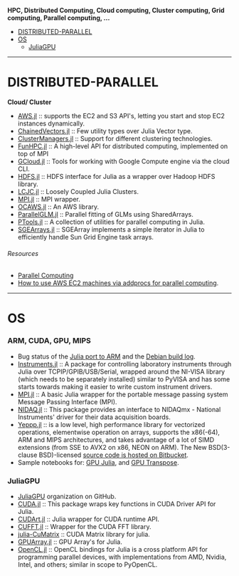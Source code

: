 __HPC, Distributed Computing, Cloud computing, Cluster computing, Grid computing, Parallel computing, ...__

* [DISTRIBUTED-PARALLEL](#distributed-parallel) 
* [OS](#os)
   * [JuliaGPU](#juliagpu)

----

# DISTRIBUTED-PARALLEL
**Cloud/ Cluster**
- [AWS.jl](https://github.com/amitmurthy/AWS.jl) :: supports the EC2 and S3 API's, letting you start and stop EC2 instances dynamically.
- [ChainedVectors.jl](https://github.com/tanmaykm/ChainedVectors.jl) :: Few utility types over Julia Vector type.
- [ClusterManagers.jl](https://github.com/JuliaLang/ClusterManagers.jl) :: Support for different clustering technologies.
- [FunHPC.jl](https://bitbucket.org/eschnett/funhpc.jl) :: A high-level API for distributed computing, implemented on top of MPI
- [GCloud.jl](https://github.com/spencerlyon2/GCloud.jl) :: Tools for working with Google Compute engine via the cloud CLI.
- [HDFS.jl](https://github.com/tanmaykm/HDFS.jl) :: HDFS interface for Julia as a wrapper over Hadoop HDFS library.
- [LCJC.jl]((https://github.com/amitmurthy/LCJC.jl)) :: Loosely Coupled Julia Clusters.
- [MPI.jl](https://github.com/lcw/MPI.jl.git) :: MPI wrapper.
- [OCAWS.jl](https://github.com/samoconnor/OCAWS.jl) :: An AWS library.
- [ParallelGLM.jl](https://github.com/dmbates/ParallelGLM.jl) :: Parallel fitting of GLMs using SharedArrays.
- [PTools.jl](https://github.com/amitmurthy/PTools.jl) :: A collection of utilities for parallel computing in Julia.
- [SGEArrays.jl](https://github.com/davidavdav/SGEArrays.jl) :: SGEArray implements a simple iterator in Julia to efficiently handle Sun Grid Engine task arrays.

###### Resources
- [Parallel Computing](http://docs.julialang.org/en/latest/manual/parallel-computing/)
- [How to use AWS EC2 machines via addprocs for parallel computing](http://docs.julialang.org/en/latest/stdlib/base/#parallel-computing).

----

# OS
### ARM, CUDA, GPU, MIPS
- Bug status of the [Julia port to ARM](https://github.com/JuliaLang/julia/issues/3134) and the [Debian build log](https://buildd.debian.org/status/fetch.php?pkg=julia&arch=armhf&ver=0.1.2%2Bdfsg-3&stamp=1368675598).
- [Instruments.jl](https://github.com/BBN-Q/Instruments.jl) :: A package for controlling laboratory instruments through Julia over TCPIP/GPIB/USB/Serial, wrapped around the NI-VISA library (which needs to be separately installed) similar to PyVISA and has some starts towards making it easier to write custom instrument drivers. 
- [MPI.jl](https://github.com/lcw/MPI.jl) :: A basic Julia wrapper for the portable message passing system Message Passing Interface (MPI).
- [NIDAQ.jl](https://github.com/JaneliaSciComp/NIDAQ.jl) :: This package provides an interface to NIDAQmx - National Instruments' driver for their data acquisition boards.
- [Yeppp.jl](https://github.com/JuliaLang/Yeppp.jl) :: is a low level, high performance library for vectorized operations, elementwise operation on arrays, supports the x86(-64), ARM and MIPS architectures, and takes advantage of a lot of SIMD extensions (from SSE to AVX2 on x86, NEON on ARM). The New BSD(3-clause BSD)-licensed [source code is hosted on Bitbucket](https://bitbucket.org/MDukhan/yeppp).
- Sample notebooks for: [GPU Julia](http://nbviewer.ipython.org/7436359), and [GPU Transpose](http://nbviewer.ipython.org/7436439).

### JuliaGPU
- [JuliaGPU](https://github.com/JuliaGPU) organization on GitHub.
- [CUDA.jl](https://github.com/lindahua/CUDA.jl) :: This package wraps key functions in CUDA Driver API for Julia.
- [CUDArt.jl](https://github.com/timholy/CUDArt.jl) :: Julia wrapper for CUDA runtime API.
- [CUFFT.jl](https://github.com/timholy/CUFFT.jl) :: Wrapper for the CUDA FFT library.
- [julia-CuMatrix](https://github.com/stefan-k/julia-CuMatrix) :: CUDA Matrix library for julia.
- [GPUArray.jl](https://github.com/jakebolewski/GPUArray.jl) :: GPU Array's for Julia.
- [OpenCL.jl](https://github.com/jakebolewski/OpenCL.jl) :: OpenCL bindings for Julia is a cross platform API for programming parallel devices, with implementations from AMD, Nvidia, Intel, and others; similar in scope to PyOpenCL. 

